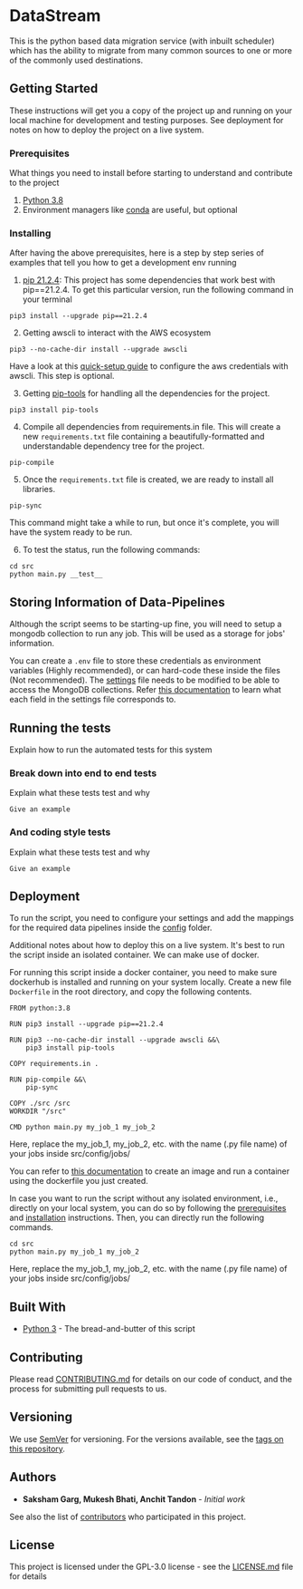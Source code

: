 # DataStream

This is the python based data migration service (with inbuilt scheduler) which has the ability to migrate from many common sources to one or more of the commonly used destinations.

## Getting Started

These instructions will get you a copy of the project up and running on your local machine for development and testing purposes. See deployment for notes on how to deploy the project on a live system.

### Prerequisites

What things you need to install before starting to understand and contribute to the project

1. [Python 3.8](https://www.python.org/downloads/release/python-380/)
2. Environment managers like [conda](https://docs.conda.io/en/latest/) are useful, but optional

### Installing

After having the above prerequisites, here is a step by step series of examples that tell you how to get a development env running

1. [pip 21.2.4](https://pypi.org/project/pip/21.2.4/): This project has some dependencies that work best with pip==21.2.4. To get this particular version, run the following command in your terminal

```
pip3 install --upgrade pip==21.2.4
```

2. Getting awscli to interact with the AWS ecosystem

```
pip3 --no-cache-dir install --upgrade awscli
```

Have a look at this [quick-setup guide](https://docs.aws.amazon.com/cli/latest/userguide/getting-started-quickstart.html) to configure the aws credentials with awscli. This step is optional.

3. Getting [pip-tools](https://github.com/jazzband/pip-tools) for handling all the dependencies for the project.

```
pip3 install pip-tools
```

4. Compile all dependencies from requirements.in file. This will create a new ```requirements.txt``` file containing a beautifully-formatted and understandable dependency tree for the project. 

```
pip-compile
```

5. Once the ```requirements.txt``` file is created, we are ready to install all libraries.

```
pip-sync
```

This command might take a while to run, but once it's complete, you will have the system ready to be run.

6. To test the status, run the following commands:
```
cd src
python main.py __test__
```

## Storing Information of Data-Pipelines

Although the script seems to be starting-up fine, you will need to setup a mongodb collection to run any job. This will be used as a storage for jobs' information.

You can create a ```.env``` file to store these credentials as environment variables (Highly recommended), or can hard-code these inside the files (Not recommended). The [settings](src/config/settings.py) file needs to be modified to be able to access the MongoDB collections. Refer [this documentation](src/config//README.md) to learn what each field in the settings file corresponds to.

## Running the tests

Explain how to run the automated tests for this system

### Break down into end to end tests

Explain what these tests test and why

```
Give an example
```

### And coding style tests

Explain what these tests test and why

```
Give an example
```

## Deployment

To run the script, you need to configure your settings and add the mappings for the required data pipelines inside the [config](src/config/) folder.

Additional notes about how to deploy this on a live system. It's best to run the script inside an isolated container. We can make use of docker. 

For running this script inside a docker container, you need to make sure dockerhub is installed and running on your system locally. Create a new file ```Dockerfile``` in the root directory, and copy the following contents.

```
FROM python:3.8

RUN pip3 install --upgrade pip==21.2.4

RUN pip3 --no-cache-dir install --upgrade awscli &&\
    pip3 install pip-tools

COPY requirements.in .

RUN pip-compile &&\
    pip-sync

COPY ./src /src
WORKDIR "/src"

CMD python main.py my_job_1 my_job_2
```

Here, replace the my_job_1, my_job_2, etc. with the name (.py file name) of your jobs inside src/config/jobs/

You can refer to [this documentation](https://docs.docker.com/get-started/02_our_app/) to create an image and run a container using the dockerfile you just created. 

In case you want to run the script without any isolated environment, i.e., directly on your local system, you can do so by following the [prerequisites](#prerequisites) and [installation](#installing) instructions. Then, you can directly run the following commands.

```
cd src
python main.py my_job_1 my_job_2
```
Here, replace the my_job_1, my_job_2, etc. with the name (.py file name) of your jobs inside src/config/jobs/

## Built With

* [Python 3](https://www.python.org/downloads/release/python-380/) - The bread-and-butter of this script

## Contributing

Please read [CONTRIBUTING.md](CONTRIBUTING.md) for details on our code of conduct, and the process for submitting pull requests to us.

## Versioning

We use [SemVer](http://semver.org/) for versioning. For the versions available, see the [tags on this repository](https://github.com/your/project/tags). 

## Authors

* **Saksham Garg, Mukesh Bhati, Anchit Tandon** - *Initial work*

See also the list of [contributors](https://github.com/sak1sham/DataStream/graphs/contributors) who participated in this project.

## License

This project is licensed under the GPL-3.0 license - see the [LICENSE.md](LICENSE.md) file for details

